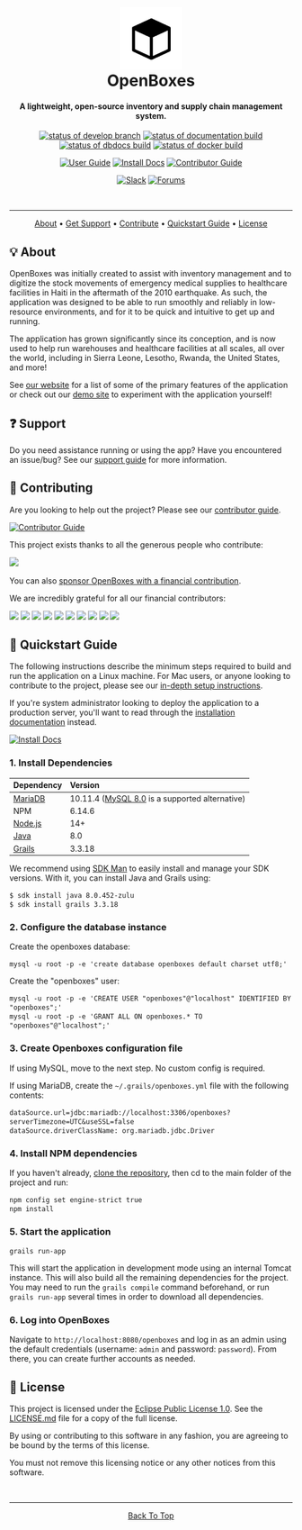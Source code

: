 <div style="text-align: center;">
  <a href="https://www.openboxes.com">
    <img src="/docs/assets/img/logo-background.png" alt="OpenBoxes logo" width="110">
  </a>
  <h1 style="margin-top:0; padding-top:0">OpenBoxes</h1>
  <h4>A lightweight, open-source inventory and supply chain management system.</h4>

  [![status of develop branch](https://github.com/openboxes/openboxes/actions/workflows/on-change.yml/badge.svg)](https://github.com/openboxes/openboxes/actions/workflows/on-change.yml)
  [![status of documentation build](https://readthedocs.org/projects/openboxes/badge/?version=develop)](https://readthedocs.org/projects/openboxes/?badge=develop)
  [![status of dbdocs build](https://github.com/openboxes/openboxes/actions/workflows/dbdocs.yml/badge.svg)](https://github.com/openboxes/openboxes/actions/workflows/dbdocs.yml)
  [![status of docker build](https://github.com/openboxes/openboxes/actions/workflows/docker-image.yml/badge.svg)](https://github.com/openboxes/openboxes/actions/workflows/docker-image.yml)

  [![User Guide](https://img.shields.io/badge/user%20guide-blue?style=for-the-badge&logo=helpscout&logoColor=white)](https://help.openboxes.com/)
  [![Install Docs](https://img.shields.io/badge/install%20docs-limegreen?style=for-the-badge&logo=materialformkdocs&logoColor=white)](https://docs.openboxes.com/en/latest/)
  [![Contributor Guide](https://img.shields.io/badge/contributor%20guide-grey?style=for-the-badge&logo=gitbook&logoColor=white)](https://openboxes.gitbook.io/contributor-guide/)

  [![Slack](https://img.shields.io/badge/Slack-4A154B?style=for-the-badge&logo=slack&logoColor=white)](http://slack-signup.openboxes.com/)
  [![Forums](https://img.shields.io/badge/support%20forums-orange?style=for-the-badge&logo=discourse&logoColor=white)](https://community.openboxes.com/)

  <br>
  <hr>

  <p>
    <a href="#bulb-about">About</a> •
    <a href="#question-support">Get Support</a> •
    <a href="#handshake-contributing">Contribute</a> •
    <a href="#rocket-quickstart-guide">Quickstart Guide</a> •
    <a href="#page_with_curl-license">License</a>
  </p>
</div>

## 💡 About
OpenBoxes was initially created to assist with inventory management and to digitize the stock movements of emergency medical supplies to healthcare facilities in Haiti in the aftermath of the 2010 earthquake. As such, the application was designed to be able to run smoothly and reliably in low-resource environments, and for it to be quick and intuitive to get up and running.

The application has grown significantly since its conception, and is now used to help run warehouses and healthcare facilities at all scales, all over the world, including in Sierra Leone, Lesotho, Rwanda, the United States, and more!

See [our website](https://openboxes.com/features/) for a list of some of the primary features of the application or check out our [demo site](https://demo.openboxes.com/openboxes/auth/signup) to experiment with the application yourself!

## ❓ Support
Do you need assistance running or using the app? Have you encountered an issue/bug? See our [support guide](/SUPPORT.md) for more information.

## 🤝 Contributing
Are you looking to help out the project? Please see our [contributor guide](https://openboxes.gitbook.io/contributor-guide/).

[![Contributor Guide](https://img.shields.io/badge/contributor%20guide-grey?style=for-the-badge&logo=gitbook&logoColor=white)](https://openboxes.gitbook.io/contributor-guide/)

This project exists thanks to all the generous people who contribute:

<a href="https://github.com/openboxes/openboxes/graphs/contributors"><img src="https://opencollective.com/openboxes/contributors.svg?width=890&button=true" /></a>

You can also [sponsor OpenBoxes with a financial contribution](https://opencollective.com/openboxes/contribute).

We are incredibly grateful for all our financial contributors:

<a href="https://opencollective.com/openboxes/organization/0/website"><img src="https://opencollective.com/openboxes/organization/0/avatar.svg"></a>
<a href="https://opencollective.com/openboxes/organization/1/website"><img src="https://opencollective.com/openboxes/organization/1/avatar.svg"></a>
<a href="https://opencollective.com/openboxes/organization/2/website"><img src="https://opencollective.com/openboxes/organization/2/avatar.svg"></a>
<a href="https://opencollective.com/openboxes/organization/3/website"><img src="https://opencollective.com/openboxes/organization/3/avatar.svg"></a>
<a href="https://opencollective.com/openboxes/organization/4/website"><img src="https://opencollective.com/openboxes/organization/4/avatar.svg"></a>
<a href="https://opencollective.com/openboxes/organization/5/website"><img src="https://opencollective.com/openboxes/organization/5/avatar.svg"></a>
<a href="https://opencollective.com/openboxes/organization/6/website"><img src="https://opencollective.com/openboxes/organization/6/avatar.svg"></a>
<a href="https://opencollective.com/openboxes/organization/7/website"><img src="https://opencollective.com/openboxes/organization/7/avatar.svg"></a>
<a href="https://opencollective.com/openboxes/organization/8/website"><img src="https://opencollective.com/openboxes/organization/8/avatar.svg"></a>
<a href="https://opencollective.com/openboxes/organization/9/website"><img src="https://opencollective.com/openboxes/organization/9/avatar.svg"></a>

## 🚀 Quickstart Guide
The following instructions describe the minimum steps required to build and run the application on a Linux machine. For Mac users, or anyone looking to contribute to the project, please see our [in-depth setup instructions](https://openboxes.gitbook.io/contributor-guide/).

If you're system administrator looking to deploy the application to a production server, you'll want to read through the [installation documentation](http://docs.openboxes.com/en/latest/installation/) instead.

[![Install Docs](https://img.shields.io/badge/install%20docs-limegreen?style=for-the-badge&logo=materialformkdocs&logoColor=white)](https://docs.openboxes.com/en/latest/)

### 1. Install Dependencies
| Dependency                                                                                | Version                                                                                           |
|:------------------------------------------------------------------------------------------|:--------------------------------------------------------------------------------------------------|
| [MariaDB](https://mariadb.com/kb/en/mariadb-10-11-4-release-notes/)                       | 10.11.4 ([MySQL 8.0](https://downloads.mysql.com/archives/community/) is a supported alternative) |
| NPM                                                                                       | 6.14.6                                                                                            |
| [Node.js](https://nodejs.org/en/download)                                                 | 14+                                                                                               |
| [Java](https://www.oracle.com/pl/java/technologies/javase/javase8-archive-downloads.html) | 8.0                                                                                               |
| [Grails](https://grails.org/download.html)                                                | 3.3.18                                                                                            |

We recommend using [SDK Man](https://sdkman.io/install) to easily install and manage your SDK versions. With it, you can install Java and Grails using:
```
$ sdk install java 8.0.452-zulu
$ sdk install grails 3.3.18
```

### 2. Configure the database instance
Create the openboxes database:
```
mysql -u root -p -e 'create database openboxes default charset utf8;'
```

Create the "openboxes" user:
```
mysql -u root -p -e 'CREATE USER "openboxes"@"localhost" IDENTIFIED BY "openboxes";'
mysql -u root -p -e 'GRANT ALL ON openboxes.* TO "openboxes"@"localhost";'
```

### 3. Create Openboxes configuration file
If using MySQL, move to the next step. No custom config is required.

If using MariaDB, create the `~/.grails/openboxes.yml` file with the following contents:
```
dataSource.url=jdbc:mariadb://localhost:3306/openboxes?serverTimezone=UTC&useSSL=false
dataSource.driverClassName: org.mariadb.jdbc.Driver
```

### 4. Install NPM dependencies
If you haven't already, [clone the repository](), then cd to the main folder of the project and run: 
```    
npm config set engine-strict true
npm install
```

### 5. Start the application
```
grails run-app
```
This will start the application in development mode using an internal Tomcat instance. This will also build all the remaining dependencies for the project. You may need to run the `grails compile` command beforehand, or run `grails run-app` several times in order to download all dependencies.

### 6. Log into OpenBoxes
Navigate to `http://localhost:8080/openboxes` and log in as an admin using the default credentials (username: `admin` and password: `password`). From there, you can create further accounts as needed.

## 📃 License
This project is licensed under the [Eclipse Public License 1.0](https://opensource.org/license/epl-1-0). See the [LICENSE.md](/LICENSE.md) file for a copy of the full license.

By using or contributing to this software in any fashion, you are agreeing to be bound by the terms of this license.

You must not remove this licensing notice or any other notices from this software.

<div style="text-align: center;">
  <br>
  <hr>
  <a href="#">Back To Top</a>
</div>